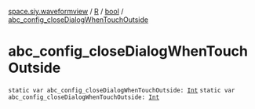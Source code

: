 [space.siy.waveformview](../../index.md) / [R](../index.md) / [bool](index.md) / [abc_config_closeDialogWhenTouchOutside](./abc_config_close-dialog-when-touch-outside.md)

# abc_config_closeDialogWhenTouchOutside

`static var abc_config_closeDialogWhenTouchOutside: `[`Int`](https://kotlinlang.org/api/latest/jvm/stdlib/kotlin/-int/index.html)
`static var abc_config_closeDialogWhenTouchOutside: `[`Int`](https://kotlinlang.org/api/latest/jvm/stdlib/kotlin/-int/index.html)